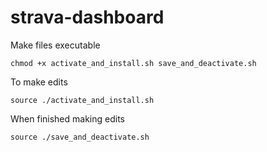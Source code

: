 # strava-dashboard


Make files executable

```chmod +x activate_and_install.sh save_and_deactivate.sh```

To make edits

```source ./activate_and_install.sh``` 

When finished making edits

```source ./save_and_deactivate.sh```